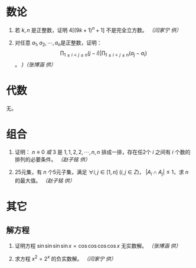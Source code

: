 # 数论
1. 若 $k,n$ 是正整数，证明 $4[(9k+1)^n+1]$ 不是完全立方数。  *（闫家宁 供）*

2. 对任意 $a_1,a_2,\cdots,a_n$是正整数，证明： $$\prod_{1\leq i<j\leq n}{(j-i)} | \prod_{1\leq i<j\leq n}{(a_j-a_i)}$$。  *)（张博涵 供）*

# 代数
无。

# 组合
1. 证明： $n\equiv 0\ 或\ 3$ 是 $1,1,2,2,\cdots,n,n$ 排成一排，存在任2个 $i$ 之间有 $i$ 个数的排列的必要条件。  *（赵子铭 供）*

2. 25元集，有 $n$ 个5元子集，满足 $\forall i,j\in [1,n]\ (i,j\in Z)$， $|A_i\cap A_j|\leq 1$，求  $n$ 的最大值。  *（赵子铭 供）*

# 其它
## 解方程
1. 证明方程 $\sin\sin\sin\sin x = \cos\cos\cos\cos x$ 无实数解。  *（张博涵 供）*

2. 求方程 $x^2=2^x$ 的负实数解。  *（闫家宁 供）*

